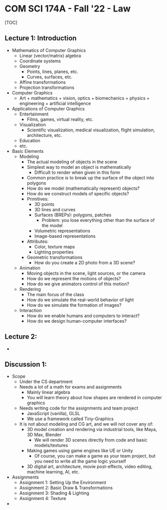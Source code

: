 # COM SCI 174A - Fall '22 - Law

[TOC]

## Lecture 1: Introduction

- Mathematics of Computer Graphics
  - Linear (vector/matrix) algebra
  - Coordinate systems
  - Geometry
    - Points, lines, planes, etc.
    - Curves, surfaces, etc.
  - Affine transformations
  - Projection transformations
- Computer Graphics
  - Art + mathematics + vision, optics + biomechanics + physics + engineering + artificial intelligence
- Applications of Computer Graphics
  - Entertainment
    - Films, games, virtual reality, etc.
  - Visualization
    - Scientific visualization, medical visualization, flight simulation, architecture, etc.
  - Education
  - etc.
- Basic Elements
  - Modeling
    - The actual modeling of objects in the scene
    - Simplest way to model an object is mathematically
      - Difficult to render when given in this form
    - Common practice is to break up the surface of the object into polygons
    - How do we model (mathematically represent) objects?
    - How do we construct models of specific objects?
    - Primitives:
      - 3D points
      - 3D lines and curves
      - Surfaces (BREPs): polygons, patches
        - Problem: you lose everything other than the surface of the model
      - Volumetric representations
      - Image-based representations
    - Attributes:
      - Color, texture maps
      - Lighting properties
    - Geometric transformations
      - How do you create a 2D photo from a 3D scene?
  - Animation
    - Moving objects in the scene, light sources, or the camera
    - How do we represent the motions of objects?
    - How do we give animators control of this motion?
  - Rendering
    - The main focus of the class
    - How do we simulate the real-world behavior of light
    - How do we simulate the formation of images?
  - Interaction
    - How do we enable humans and computers to interact?
    - How do we design human-computer interfaces?



## Lecture 2:

- 



## Discussion 1:

- Scope
  - Under the CS department
  - Needs a lot of a math for exams and assignments
    - Mainly linear algebra
    - You will learn theory about how shapes are rendered in computer graphics
  - Needs writing code for the assignments and team project
    - JavaScript (vanilla), GLSL
    - We use a framework called Tiny-Graphics
  - It is not about modeling and CG art, and we will not cover any of:
    - 3D model creation and rendering via industrial tools, like Maya, 3D Max, Blender
      - We will render 3D scenes directly from code and basic models/textures
    - Making games using game engines like UE or Unity
      - Of course, you can make a game as your team project, but you need to write all the game logic yourself
    - 3D digital art, architecture, movie post-effects, video editing, machine learning, AI, etc.
- Assignments
  - Assignment 1: Setting Up the Environment
  - Assignment 2: Basic Draw & Transformations
  - Assignment 3: Shading & Lighting
  - Assignment 4: Texture
- 